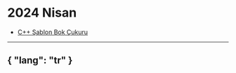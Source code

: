 # 2024 Nisan

- [C++ Şablon Bok Çukuru](/gönderiler/2024/04/şablon-cehennemi)



---
{
    "lang": "tr"
}
---

